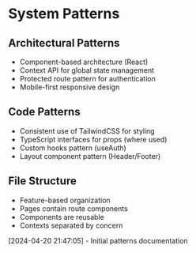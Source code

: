 # System Patterns

## Architectural Patterns
- Component-based architecture (React)
- Context API for global state management
- Protected route pattern for authentication
- Mobile-first responsive design

## Code Patterns
- Consistent use of TailwindCSS for styling
- TypeScript interfaces for props (where used)
- Custom hooks pattern (useAuth)
- Layout component pattern (Header/Footer)

## File Structure
- Feature-based organization
- Pages contain route components
- Components are reusable
- Contexts separated by concern

[2024-04-20 21:47:05] - Initial patterns documentation